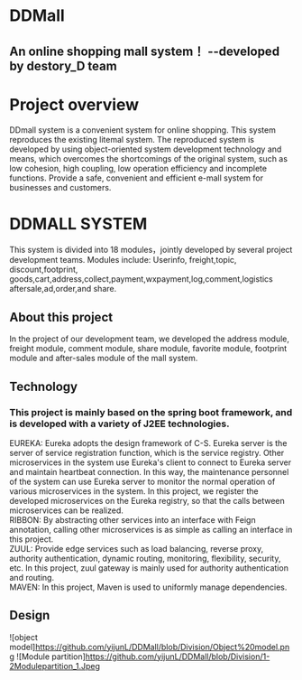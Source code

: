 # DDMall
## An online shopping mall system！                                --developed by destory_D team  

# Project overview            
DDmall system is a convenient system for online shopping. This system reproduces the existing litemal system. The reproduced system is developed by using object-oriented system development technology and means, which overcomes the shortcomings of the original system, such as low cohesion, high coupling, low operation efficiency and incomplete functions. Provide a safe, convenient and efficient e-mall system for businesses and customers.  

# DDMALL SYSTEM
This system is divided into 18 modules，jointly developed by several project development teams.
Modules include: Userinfo, freight,topic, discount,footprint, goods,cart,address,collect,payment,wxpayment,log,comment,logistics aftersale,ad,order,and share.  

## About this project
In the project of our development team, we developed the address module, freight module, comment module, share module, favorite module, footprint module and after-sales module of the mall system.  

## Technology
### This project is mainly based on the spring boot framework, and is developed with a variety of J2EE technologies.  
EUREKA: Eureka adopts the design framework of C-S. Eureka server is the server of service registration function, which is the service registry. Other microservices in the system use Eureka's client to connect to Eureka server and maintain heartbeat connection. In this way, the maintenance personnel of the system can use Eureka server to monitor the normal operation of various microservices in the system. 
In this project, we register the developed microservices on the Eureka registry, so that the calls between microservices can be realized.  
RIBBON: By abstracting other services into an interface with Feign annotation, calling other microservices is as simple as calling an interface in this project.  
ZUUL: Provide edge services such as load balancing, reverse proxy, authority authentication, dynamic routing, monitoring, flexibility, security, etc. In this project, zuul gateway is mainly used for authority authentication and routing.  
MAVEN: In this project, Maven is used to uniformly manage dependencies.  

## Design
![object model]https://github.com/yijunL/DDMall/blob/Division/Object%20model.png
![Module partition]https://github.com/yijunL/DDMall/blob/Division/1-2Modulepartition_1.Jpeg


